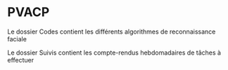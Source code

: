 # PVACP
Le dossier Codes contient les différents algorithmes de reconnaissance faciale 

Le dossier Suivis contient les compte-rendus hebdomadaires de tâches à effectuer
